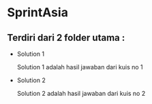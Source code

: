 # SprintAsia

## Terdiri dari 2 folder utama :
- Solution 1

  Solution 1 adalah hasil jawaban dari kuis no 1
- Solution 2

  Solution 2 adalah hasil jawaban dari kuis no 2
